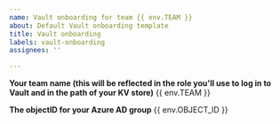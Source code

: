 ```yaml
---
name: Vault onboarding for team {{ env.TEAM }}
about: Default Vault onboarding template
title: Vault onboarding
labels: vault-onboarding
assignees: ''

---
```


**Your team name (this will be reflected in the role you'll use to log in to Vault and in the path of your KV store)**
{{ env.TEAM }}

**The objectID for your Azure AD group**
{{ env.OBJECT_ID }}
